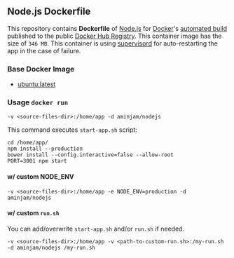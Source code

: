 ## Node.js Dockerfile


This repository contains **Dockerfile** of [Node.js](http://nodejs.org/) for [Docker](https://www.docker.com/)'s [automated build](https://github.com/aminjam/docker-containers/tree/nodejs/nodejs) published to the public [Docker Hub Registry](https://registry.hub.docker.com/u/aminjam/nodejs). This container image has the size of `346 MB`. This container is using [supervisord](http://supervisord.org/) for auto-restarting the app in the case of failure.

### Base Docker Image

* [ubuntu:latest](https://registry.hub.docker.com/_/ubuntu/)

### Usage `docker run`
    -v <source-files-dir>:/home/app -d aminjam/nodejs

This command executes `start-app.sh` script:

```
cd /home/app/
npm install --production
bower install --config.interactive=false --allow-root
PORT=3001 npm start
```
#### w/ custom NODE_ENV

    -v <source-files-dir>:/home/app -e NODE_ENV=production -d aminjam/nodejs


#### w/ custom `run.sh`
You can add/overwrite `start-app.sh` and/or `run.sh` if needed.

    -v <source-files-dir>:/home/app -v <path-to-custom-run.sh>:/my-run.sh -d aminjam/nodejs /my-run.sh
